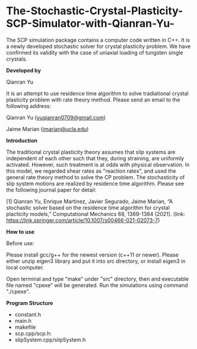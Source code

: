 # The-Stochastic-Crystal-Plasticity-SCP-Simulator-with-Qianran-Yu-
The SCP simulation package contains a computer code written in C++. It is a newly developed stochastic solver for crystal plasticity problem. We have confirmed its validity with the case of uniaxial loading of tungsten single crystals. 

****Developed by****

Qianran Yu

It is an attempt to use residence time algorithm to solve tradiational crystal plasticity problem with rate theory method. Please send an email to the following address:

Qianran Yu (yuqianran0709@gmail.com)

Jaime Marian (jmarian@ucla.edu)

****Introduction****

The traditional crystal plasticity theory assumes that slip systems are independent of each other such that they, during straining, are uniformly activated. However, such treatment is at odds with physical observation. In this model, we regarded shear rates as "reaction rates", and used the general rate theory method to solve the CP problem. The stochasticity of slip system motions are realized by residence time algorithm. Please see the following journal paper for detail:

[1] Qianran Yu, Enrique Martinez, Javier Segurado, Jaime Marian, “A stochastic solver based on the residence time algorithm for crystal placticity models,” Computational Mechanics 68, 1369-1384 (2021). (link: https://link.springer.com/article/10.1007/s00466-021-02073-7)

****How to use****

Before use:

Please install gcc/g++ for the newest version (c++11 or newer).
Please either unzip eigen3 library and put it into src directory, or install eigen3 in local computer.

Open terminal and type "make" under "src" directory, then and executable file named "cpexe" will be generated. Run the simulations using command "./cpexe".

****Program Structure****

- constant.h
- main.h
- makefile
- scp.cpp/scp.h:
- slipSystem.cpp/slipSystem.h
